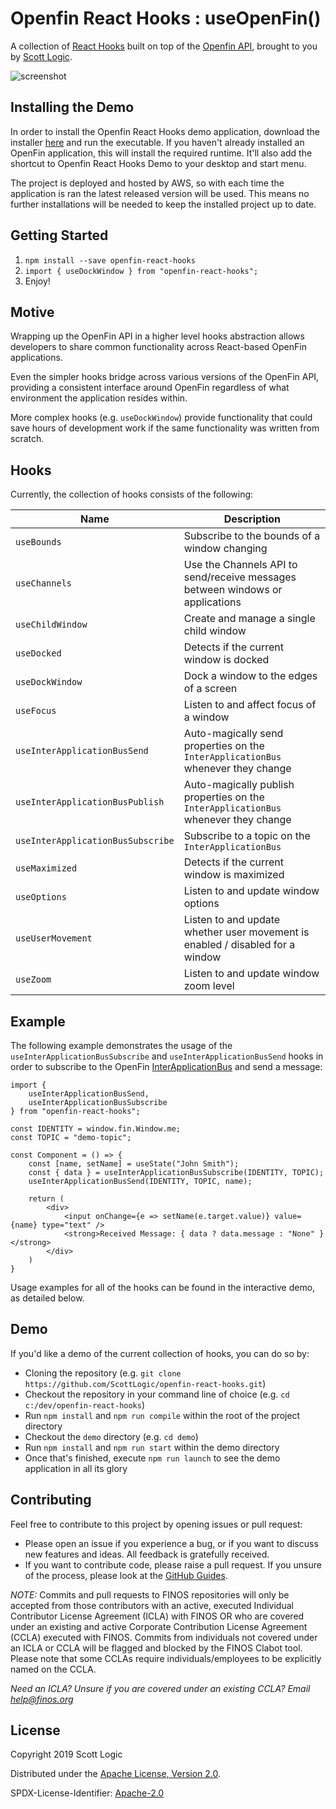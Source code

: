 # Openfin React Hooks : useOpenFin()

A collection of [React Hooks](https://reactjs.org/docs/hooks-intro.html) built on top of the [Openfin API](https://developers.openfin.co/docs/javascript-api), brought to you by [Scott Logic](https://www.scottlogic.com/).

![screenshot](https://user-images.githubusercontent.com/2376919/61056255-e3246a00-a3ea-11e9-9807-9b4824ee032c.PNG)

## Installing the Demo

In order to install the Openfin React Hooks demo application, download the installer [here](https://install.openfin.co/download/?os=win&config=https%3A%2F%2Fstockflux.scottlogic.com%2Fartifacts%2Fopenfin-react-hooks%2Fapp.json&fileName=Openfin-react-hooks&unzipped=true) and run the executable. If you haven't already installed an OpenFin application, this will install the required runtime. It'll also add the shortcut to Openfin React Hooks Demo to your desktop and start menu.

The project is deployed and hosted by AWS, so with each time the application is ran the latest released version will be used. This means no further installations will be needed to keep the installed project up to date.

## Getting Started

1. `npm install --save openfin-react-hooks`
2. `import { useDockWindow } from "openfin-react-hooks";`
3. Enjoy!

## Motive

Wrapping up the OpenFin API in a higher level hooks abstraction allows developers to share common functionality across React-based OpenFin applications.

Even the simpler hooks bridge across various versions of the OpenFin API, providing a consistent interface around OpenFin regardless of what environment the application resides within.

More complex hooks (e.g. `useDockWindow`) provide functionality that could save hours of development work if the same functionality was written from scratch.

## Hooks

Currently, the collection of hooks consists of the following:

| Name                              | Description                                                                         |
| --------------------------------- | ----------------------------------------------------------------------------------- |
| `useBounds`                       | Subscribe to the bounds of a window changing                                        |
| `useChannels`                     | Use the Channels API to send/receive messages between windows or applications       |
| `useChildWindow`                  | Create and manage a single child window                                             |
| `useDocked`                       | Detects if the current window is docked                                             |
| `useDockWindow`                   | Dock a window to the edges of a screen                                              |
| `useFocus`                        | Listen to and affect focus of a window                                              |
| `useInterApplicationBusSend`      | Auto-magically send properties on the `InterApplicationBus` whenever they change    |
| `useInterApplicationBusPublish`   | Auto-magically publish properties on the `InterApplicationBus` whenever they change |
| `useInterApplicationBusSubscribe` | Subscribe to a topic on the `InterApplicationBus`                                   |
| `useMaximized`                    | Detects if the current window is maximized                                          |
| `useOptions`                      | Listen to and update window options                                                 |
| `useUserMovement`                 | Listen to and update whether user movement is enabled / disabled for a window       |
| `useZoom`                         | Listen to and update window zoom level                                              |

## Example

The following example demonstrates the usage of the `useInterApplicationBusSubscribe` and `useInterApplicationBusSend` hooks in order to subscribe to the OpenFin [InterApplicationBus](https://cdn.openfin.co/jsdocs/stable/fin.desktop.module_InterApplicationBus.html) and send a message:

```tsx
import {
    useInterApplicationBusSend,
    useInterApplicationBusSubscribe
} from "openfin-react-hooks";

const IDENTITY = window.fin.Window.me;
const TOPIC = "demo-topic";

const Component = () => {
    const [name, setName] = useState("John Smith");
    const { data } = useInterApplicationBusSubscribe(IDENTITY, TOPIC);
    useInterApplicationBusSend(IDENTITY, TOPIC, name);

    return (
        <div>
            <input onChange={e => setName(e.target.value)} value={name} type="text" />
            <strong>Received Message: { data ? data.message : "None" }</strong>
        </div>
    )
}
```

Usage examples for all of the hooks can be found in the interactive demo, as detailed below.

## Demo

If you'd like a demo of the current collection of hooks, you can do so by:

- Cloning the repository (e.g. `git clone https://github.com/ScottLogic/openfin-react-hooks.git`)
- Checkout the repository in your command line of choice (e.g. `cd c:/dev/openfin-react-hooks`)
- Run `npm install` and `npm run compile` within the root of the project directory
- Checkout the `demo` directory (e.g. `cd demo`)
- Run `npm install` and `npm run start` within the demo directory
- Once that's finished, execute `npm run launch` to see the demo application in all its glory

## Contributing

Feel free to contribute to this project by opening issues or pull request:
 - Please open an issue if you experience a bug, or if you want to discuss new features and ideas. All feedback is gratefully received.
 - If you want to contribute code, please raise a pull request. If you unsure of the process, please look at the [GitHub Guides](https://guides.github.com/).

_NOTE:_ Commits and pull requests to FINOS repositories will only be accepted from those contributors with an active, executed Individual Contributor License Agreement (ICLA) with FINOS OR who are covered under an existing and active Corporate Contribution License Agreement (CCLA) executed with FINOS. Commits from individuals not covered under an ICLA or CCLA will be flagged and blocked by the FINOS Clabot tool. Please note that some CCLAs require individuals/employees to be explicitly named on the CCLA.

*Need an ICLA? Unsure if you are covered under an existing CCLA? Email [help@finos.org](mailto:help@finos.org)*


## License

Copyright 2019 Scott Logic

Distributed under the [Apache License, Version 2.0](http://www.apache.org/licenses/LICENSE-2.0).

SPDX-License-Identifier: [Apache-2.0](https://spdx.org/licenses/Apache-2.0)